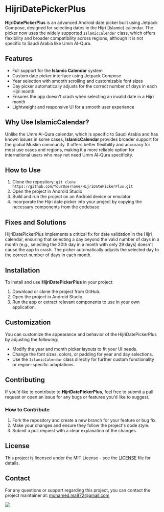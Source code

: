 

# HijriDatePickerPlus

**HijriDatePickerPlus** is an advanced Android date picker built using Jetpack Compose, designed for selecting dates in the Hijri (Islamic) calendar. The picker now uses the widely supported `IslamicCalendar` class, which offers flexibility and broader compatibility across regions, although it is not specific to Saudi Arabia like Umm Al-Qura.

## Features

- Full support for the **Islamic Calendar** system
- Custom date picker interface using Jetpack Compose
- Year selection with smooth scrolling and customizable font sizes
- Day picker automatically adjusts for the correct number of days in each Hijri month
- Ensures the app doesn't crash when selecting an invalid date in a Hijri month
- Lightweight and responsive UI for a smooth user experience

## Why Use IslamicCalendar?

Unlike the Umm Al-Qura calendar, which is specific to Saudi Arabia and has known issues in some cases, **IslamicCalendar** provides broader support for the global Muslim community. It offers better flexibility and accuracy for most use cases and regions, making it a more reliable option for international users who may not need Umm Al-Qura specificity.

## How to Use

1. Clone the repository: `git clone https://github.com/YourUsername/HijriDatePickerPlus.git`
2. Open the project in Android Studio
3. Build and run the project on an Android device or emulator
4. Incorporate the Hijri date picker into your project by copying the necessary components from the codebase

## Fixes and Solutions

HijriDatePickerPlus implements a critical fix for date validation in the Hijri calendar, ensuring that selecting a day beyond the valid number of days in a month (e.g., selecting the 30th day in a month with only 29 days) doesn't cause the app to crash. The picker automatically adjusts the selected day to the correct number of days in each month.

## Installation

To install and use **HijriDatePickerPlus** in your project:

1. Download or clone the project from GitHub.
2. Open the project in Android Studio.
3. Run the app or extract relevant components to use in your own application.

## Customization

You can customize the appearance and behavior of the HijriDatePickerPlus by adjusting the following:

- Modify the year and month picker layouts to fit your UI needs.
- Change the font sizes, colors, or padding for year and day selections.
- Use the `IslamicCalendar` class directly for further custom functionality or region-specific adaptations.

## Contributing

If you'd like to contribute to **HijriDatePickerPlus**, feel free to submit a pull request or open an issue for any bugs or features you'd like to suggest.

### How to Contribute

1. Fork the repository and create a new branch for your feature or bug fix.
2. Make your changes and ensure they follow the project's code style.
3. Submit a pull request with a clear explanation of the changes.

## License

This project is licensed under the MIT License - see the [LICENSE](LICENSE) file for details.

## Contact

For any questions or support regarding this project, you can contact the project maintainer at: [mohamed.ma872@gmail.com](mailto:mohamed.ma872@gmail.com)

[![](https://jitpack.io/v/mohamedma872/HijriDatePickerPlus.svg)](https://jitpack.io/#mohamedma872/HijriDatePickerPlus)

